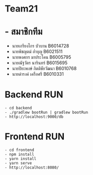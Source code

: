 # Team21
#   - สมาชิกทีม
* นายเกรียงไกร  บัวบาน B6014728
* นายพิชญตม์ อ่ำบุญ B6021511
* นายพงศกร มาประโคน B6005795
* นายณัฐวัตร นารินทร์ B6015695
* นายปิยะพงษ์ กิตติชัยวัฒนา B6010768
* นายดำรงค์ เครือศรี B6010331

# Backend RUN
```
- cd backend
- ./gradlew bootRun | gradlew bootRun
- http://localhost:9000/db
```

# Frontend RUN
```
- cd frontend
- npm install
- yarn install
- yarn serve
- http://localhost:8080/
```



